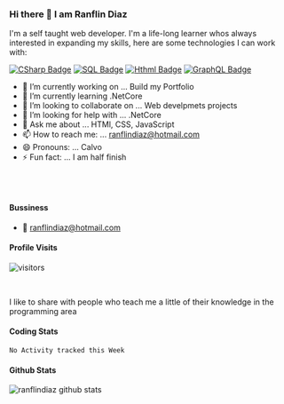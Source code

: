 ### Hi there 👋 I am Ranflin Diaz

I'm a self taught web developer. I'm a life-long learner whos always interested in expanding my skills, here are some technologies I can work with:

[![CSharp Badge](http://img.shields.io/badge/-CSharp-5C2D91?style=for-the-badge&labelColor=black&logo=c-sharp&logoColor=5d2b90)](#) [![SQL Badge](http://img.shields.io/badge/-SQL-5C2D91?style=for-the-badge&labelColor=black&logo=microsoft-sql-server&logoColor=CC2927)](#) [![Hthml Badge](http://img.shields.io/badge/-HTML5-E34F26?style=for-the-badge&labelColor=black&logo=html5&logoColor=CC2927)](#) 
[![GraphQL Badge](http://img.shields.io/badge/-Bootstrap-000000?style=for-the-badge&labelColor=800080&logo=bootstrap&logoColor=#000000)](#)

- 🔭 I’m currently working on ... Build my Portfolio
- 🌱 I’m currently learning .NetCore
- 👯 I’m looking to collaborate on ... Web develpmets projects
- 🤔 I’m looking for help with ... .NetCore
- 💬 Ask me about ... HTMl, CSS, JavaScript
- 📫 How to reach me: ... ranflindiaz@hotmail.com
- 😄 Pronouns: ... Calvo
- ⚡ Fun fact: ... I am half finish

<br />
<br />

#### Bussiness
<!-- - :paperclip: [My Resume/CV](https://github.com/ipenywis/ipenywis/blob/master/resumes/resume%20v1.0.pdf) -->
- :email: ranflindiaz@hotmail.com

#### Profile Visits 

![visitors](https://visitor-badge.glitch.me/badge?page_id=ranflindiaz.ranflindiaz)

<!-- <details>
<summary>
  More stuff about me
</summary>
</details> -->
<br >


I like to share with people who teach me a little of their knowledge in the programming area

<!-- #### What is CoderOne?

CoderOne is a youtube channel for learning Web/Mobile development, coding and design. Including new technologies and frameworks and anything really related to development world. -->

#### Coding Stats

<!--START_SECTION:waka-->
```text
No Activity tracked this Week
```
<!--END_SECTION:waka-->

#### Github Stats

![ranflindiaz github stats](https://github-readme-stats.vercel.app/api?username=ranflindiaze&count_private=true&theme=tokyonight&hide=contribs,prs)




[reactplaylist]: https://www.youtube.com/watch?v=KxXXEL-k47Y&list=PLvXDmnBbOF7RnYiZvDwl2Pzcs2kfi10wd
[vscodetutorial]: https://www.youtube.com/watch?v=Bkie2ai8qeE&t=8s
[htmltutorial]: https://www.youtube.com/watch?v=VK6MXVxOsws&t=27s
[javascripttutorial]: https://www.youtube.com/watch?v=D-LHKvmX37E




